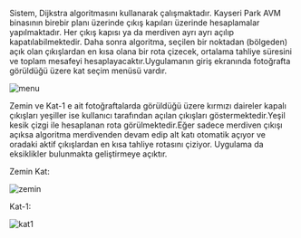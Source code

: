 Sistem, Dijkstra algoritmasını kullanarak çalışmaktadır. Kayseri Park AVM binasının birebir planı üzerinde çıkış kapıları üzerinde hesaplamalar yapılmaktadır. Her çıkış kapısı ya da merdiven ayrı ayrı açılıp kapatılabilmektedir. Daha sonra algoritma, seçilen bir noktadan (bölgeden) açık olan çıkışlardan en kısa olana bir rota çizecek, ortalama tahliye süresini ve toplam mesafeyi hesaplayacaktır.Uygulamanın giriş ekranında fotoğrafta görüldüğü üzere kat seçim menüsü vardır. 


![menu](https://github.com/user-attachments/assets/455d78b0-4e69-4bab-bb15-9c1a53864922)


Zemin ve Kat-1 e ait fotoğraftalarda görüldüğü üzere kırmızı daireler kapalı çıkışları yeşiller ise kullanıcı tarafından açılan çıkışları göstermektedir.Yeşil kesik çizgi ile hesaplanan rota görülmektedir.Eğer sadece merdiven çıkışı açıksa algoritma merdivenden devam edip alt katı otomatik açıyor ve oradaki aktif çıkışlardan en kısa tahliye rotasını çiziyor. Uygulama da eksiklikler bulunmakta geliştirmeye açıktır.

Zemin Kat:

![zemin](https://github.com/user-attachments/assets/20c78001-a01a-4826-a21e-46dff707475d)


Kat-1:

![kat1](https://github.com/user-attachments/assets/4c659e06-2ce1-4ab0-ada1-e7fcf5c194c5)

